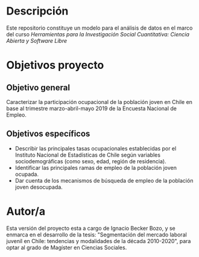 # Descripción

Este repositorio constituye un modelo para el análisis de datos en el marco del curso _Herramientas para la Investigación Social Cuantitativa: Ciencia Abierta y Software Libre_

# Objetivos proyecto

## Objetivo general

Caracterizar la participación ocupacional de la población joven en Chile en base al trimestre marzo-abril-mayo 2019 de la Encuesta Nacional de Empleo.

## Objetivos específicos

- Describir las principales tasas ocupacionales establecidas por el Instituto Nacional de Estadísticas de Chile según variables sociodemográficas (como sexo, edad, región de residencia).
- Identificar las principales ramas de empleo de la población joven ocupada.
- Dar cuenta de los mecanismos de búsqueda de empleo de la población joven desocupada.

# Autor/a

Esta versión del proyecto esta a cargo de Ignacio Becker Bozo, y se enmarca en el desarrollo de la tesis: "Segmentación del mercado laboral juvenil en Chile: tendencias y modalidades de la década 2010-2020", para optar al grado de Magíster en Ciencias Sociales.
